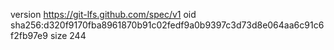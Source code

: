 version https://git-lfs.github.com/spec/v1
oid sha256:d320f9170fba8961870b91c02fedf9a0b9397c3d73d8e064aa6c91c6f2fb97e9
size 244
